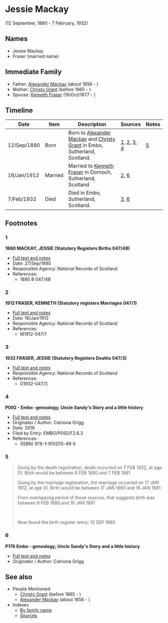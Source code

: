﻿---
layout: page
permalink: /people/i32677248
---

# Jessie Mackay
(12 September, 1880 - 7 February, 1932)

## Names

* Jessie Mackay
* Fraser (married name)

## Immediate Family

* Father: [Alexander Mackay](./@i24272756@-alexander-mackay-b1856-d.md) (about 1856 - )
* Mother: [Christy Grant](./@i94200830@-christy-grant-b1865-d.md) (before 1865 - )
* Spouse: [Kenneth Fraser](./@i91376191@-kenneth-fraser-b1877-10-19-d.md) (19/Oct/1877 - )

## Timeline

Date | Item | Description | Sources | Notes
---|---|---|---|---
12/Sep/1880 | Born | Born to [Alexander Mackay](./@i24272756@-alexander-mackay-b1856-d.md) and [Christy Grant](./@i94200830@-christy-grant-b1865-d.md) in Embo, Sutherland, Scotland. | [1](#1), [2](#2), [3](#3), [4](#4) | [5](#5)
16/Jan/1912 | Married | Married to [Kenneth Fraser](./@i91376191@-kenneth-fraser-b1877-10-19-d.md) in Dornoch, Sutherland, Scotland | [2](#2), [6](#6) | 
7/Feb/1932 | Died | Died in Embo, Sutherland, Scotland. | [3](#3), [6](#6) | 

## Footnotes

### 1

**1880 MACKAY, JESSIE (Statutory Registers Births 047/48)**

* [Full text and notes](../sources/@s16401912@-1880-mackay,-jessie-statutory-registers-births-047-48-.md)
* Date: 27/Sep/1880
* Responsible Agency: National Records of Scotland
* References: 
  * 1880 B 047/48

### 2

**1912 FRASER, KENNETH (Statutory registers Marriages 047/1)**

* [Full text and notes](../sources/@s36614354@-1912-fraser,-kenneth-statutory-registers-marriages-047-1-.md)
* Date: 16/Jan/1912
* Responsible Agency: National Records of Scotland
* References: 
  * M1912-047/1

### 3

**1932 FRASER, JESSIE (Statutory Registers Deaths 047/3)**

* [Full text and notes](../sources/@s43680368@-1932-fraser,-jessie-statutory-registers-deaths-047-3-.md)
* Responsible Agency: National Records of Scotland
* References: 
  * D1932-047/3

### 4

**P092 - Embo -genealogy, Uncle Sandy's Story and a little history**

* [Full text and notes](../sources/@s21490227@-p092-embo-genealogy,-uncle-sandy's-story-and-a-little-history.md)
* Originator / Author: Catriona Grigg
* Date: 2016
* Filed by Entry: EMBO/P092/F2.6.3
* References: 
  * (ISBN) 978-1-910205-49-5

### 5

> Going by the death registration, death occurred on 7 FEB 1932, at age 51. Birth would be between 8 FEB 1880 and 7 FEB 1881
>
> Going by the marriage registration, the marriage occurred on 17 JAN 1912, at age 31. Birth would be between 17 JAN 1880 and 16 JAN 1881
>
> From overlapping period of these sources, that suggests birth was between 8 FEB 1880 and 16 JAN 1881
>
> <br/>
>
> Now found the birth register entry: 12 SEP 1880
>


### 6

**P176 Embo - genealogy, Uncle Sandy's Story and a little history**

* [Full text and notes](../sources/@s93618561@-p176-embo-genealogy,-uncle-sandy's-story-and-a-little-history.md)
* Originator / Author: Catriona Grigg


## See also

- People Mentioned
  - [Christy Grant](./@i94200830@-christy-grant-b1865-d.md) (before 1865 - )
  - [Alexander Mackay](./@i24272756@-alexander-mackay-b1856-d.md) (about 1856 - )
- Indexes
  - [By family name](../index-by-family-name.md)
  - [Sources](../index-of-sources-by-title.md)
